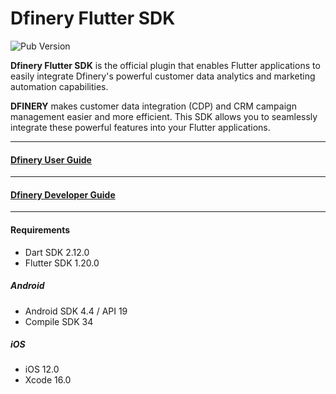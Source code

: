 # Dfinery Flutter SDK

![Pub Version](https://img.shields.io/pub/v/dfinery_plugin)

**Dfinery Flutter SDK** is the official plugin that enables Flutter applications to easily integrate Dfinery's powerful customer data analytics and marketing automation capabilities.

**DFINERY** makes customer data integration (CDP) and CRM campaign management easier and more efficient. This SDK allows you to seamlessly integrate these powerful features into your Flutter applications.

---
#### [Dfinery User Guide](https://docs.dfinery.ai/user-guide)
---
#### [Dfinery Developer Guide](https://docs.dfinery.ai/developer-guide/platform/flutter)
---
#### Requirements
- Dart SDK 2.12.0 
- Flutter SDK 1.20.0
##### Android 
- Android SDK 4.4 / API 19
- Compile SDK 34
##### iOS
- iOS 12.0
- Xcode 16.0
  
